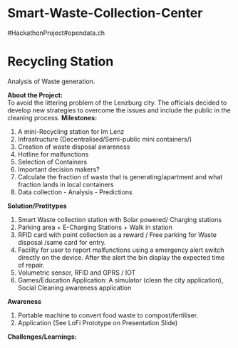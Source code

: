 # Smart-Waste-Collection-Center
#HackathonProject#opendata.ch


# Recycling Station
Analysis of Waste generation.

**About the Project:** <br>
To avoid the littering problem of the Lenzburg city. The officials decided to develop new strategies to overcome the issues and include the public in the cleaning process. 
**Milestones:** <br>
1. A mini-Recycling station for Im Lenz
2. Infrastructure (Decentralised/Semi-public mini containers/)
3. Creation of waste disposal awareness
4. Hotline for malfunctions
5. Selection of Containers
6. Important decision makers?
7. Calculate the fraction of waste that is generating/apartment and what fraction lands in local containers
8. Data collection - Analysis - Predictions

**Solution/Protitypes** <br>
1. Smart Waste collection station with Solar powered/ Charging stations
2. Parking area + E-Charging Stations + Walk in station
3. RFID card with point collection as a reward / Free parking for Waste disposal /same card for entry.
4. Facility for user to report malfunctions using a emergency alert switch directly on the device. After the alert the bin display the expected time of repair. 
5. Volumetric sensor, RFID and GPRS / IOT
6. Games/Education Application: A simulator (clean the city application), Social Cleaning awareness application

 
**Awareness** <br>
  1. Portable machine to convert food waste to compost/fertiliser. <br>  
  2. Application (See LoFi Prototype on Presentation Slide)
  
**Challenges/Learnings:** <br>




